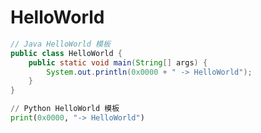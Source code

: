 # HelloWorld

```Java
// Java HelloWorld 模板
public class HelloWorld {
    public static void main(String[] args) {
        System.out.println(0x0000 + " -> HelloWorld");
    }
}
```

```Python
// Python HelloWorld 模板
print(0x0000, "-> HelloWorld")
```
